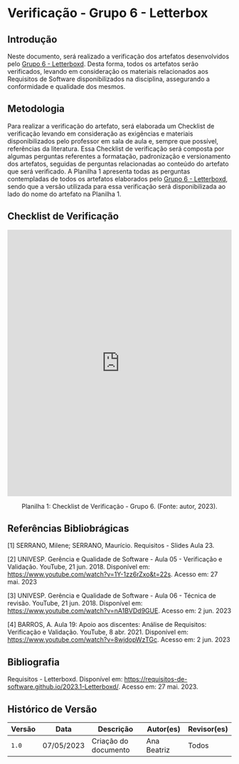 # Verificação - Grupo 6 - Letterbox

## Introdução

Neste documento, será realizado a verificação dos artefatos desenvolvidos pelo [Grupo 6 - Letterboxd](https://github.com/Requisitos-de-Software/2023.1-Letterboxd/tree/master). Desta forma, todos os artefatos serão verificados, levando em consideração os materiais relacionados aos Requisitos de Software disponibilizados na disciplina, assegurando a conformidade e qualidade dos mesmos.

## Metodologia

Para realizar a verificação do artefato, será elaborada um Checklist de verificação levando em consideração as exigências e materiais disponibilizados pelo professor em sala de aula e, sempre que possível, referências da literatura. Essa Checklist de verificação será composta por algumas perguntas referentes a formatação, padronização e versionamento dos artefatos, seguidas de perguntas relacionadas ao conteúdo do artefato que será verificado. A Planilha 1 apresenta todas as perguntas contempladas de todos os artefatos elaborados pelo [Grupo 6 - Letterboxd](https://github.com/Requisitos-de-Software/2023.1-Letterboxd/tree/master), sendo que a versão utilizada para essa verificação será disponibilizada ao lado do nome do artefato na Planilha 1.

## Checklist de Verificação

<iframe src="https://docs.google.com/spreadsheets/d/e/2PACX-1vQElZnglm9IgVOoe77HnSH6-GH5hi8CsGQ-qusDNuD_uN8cdPhwaoLuK2Meex4vTrcSM11SRuHjkGo2/pubhtml?gid=0&amp;single=true" width="100%" height="600" frameborder="0" scrolling="yes"></iframe>

<div style="text-align: center">
<p>
Planilha 1: Checklist de Verificação - Grupo 6. (Fonte: autor, 2023).
</p>
</div>

## Referências Bibliobrágicas

[1] SERRANO, Milene; SERRANO, Maurício. Requisitos - Slides Aula 23.

[2] UNIVESP. Gerência e Qualidade de Software - Aula 05 - Verificação e Validação. YouTube, 21 jun. 2018. Disponível em: <https://www.youtube.com/watch?v=1Y-1zz6rZxo&t=22s>. Acesso em: 27 mai. 2023

[3] UNIVESP. Gerência e Qualidade de Software - Aula 06 - Técnica de revisão. YouTube, 21 jun. 2018. Disponível em: <https://www.youtube.com/watch?v=nA1BVDd9GUE>. Acesso em: 2 jun. 2023

[4] BARROS, A. Aula 19: Apoio aos discentes: Análise de Requisitos: Verificação e Validação. YouTube, 8 abr. 2021. Disponível em: <https://www.youtube.com/watch?v=8wjdopWzTGc>. Acesso em: 2 jun. 2023

## Bibliografia

Requisitos - Letterboxd. Disponível em: <https://requisitos-de-software.github.io/2023.1-Letterboxd/>. Acesso em: 27 mai. 2023.


## Histórico de Versão

| Versão | Data       | Descrição            | Autor(es)   | Revisor(es) |
| ------ | ---------- | -------------------- | ----------- | ----------- |
| `1.0`  | 07/05/2023 | Criação do documento | Ana Beatriz | Todos       |